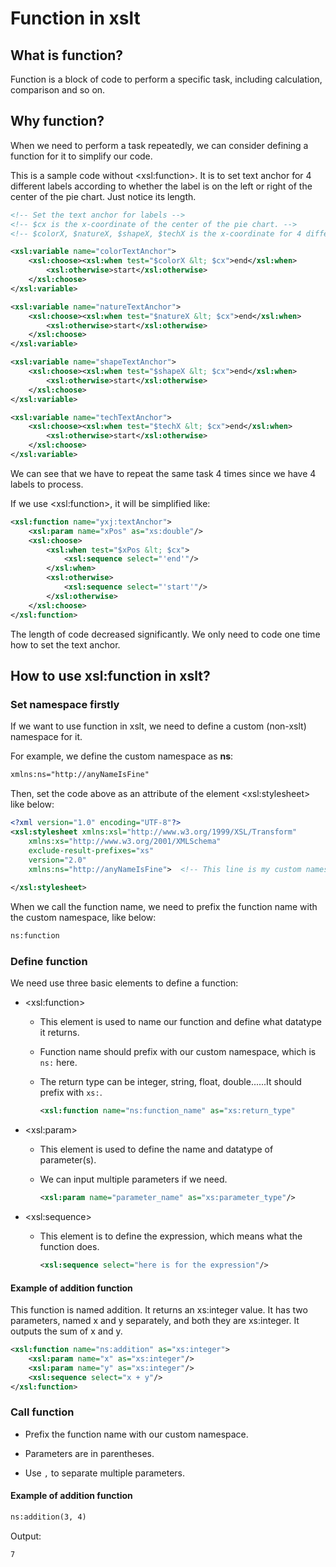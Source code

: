 # Function in xslt

## What is function?

Function is a block of code to perform a specific task, including calculation, comparison and so on. 

## Why function?

When we need to perform a task repeatedly, we can consider defining a function for it to simplify our code.

This is a sample code without \<xsl:function>. It is to set text anchor for 4 different labels according to whether the label is on the left or right of the center of the pie chart. Just notice its length.

```xml
<!-- Set the text anchor for labels -->
<!-- $cx is the x-coordinate of the center of the pie chart. -->
<!-- $colorX, $natureX, $shapeX, $techX is the x-coordinate for 4 different labels, including color, nature, shape, and tech. -->

<xsl:variable name="colorTextAnchor">
    <xsl:choose><xsl:when test="$colorX &lt; $cx">end</xsl:when> 
        <xsl:otherwise>start</xsl:otherwise>
    </xsl:choose>     
</xsl:variable>

<xsl:variable name="natureTextAnchor">
    <xsl:choose><xsl:when test="$natureX &lt; $cx">end</xsl:when> 
        <xsl:otherwise>start</xsl:otherwise>
    </xsl:choose>     
</xsl:variable>

<xsl:variable name="shapeTextAnchor">
    <xsl:choose><xsl:when test="$shapeX &lt; $cx">end</xsl:when> 
        <xsl:otherwise>start</xsl:otherwise>
    </xsl:choose>     
</xsl:variable>

<xsl:variable name="techTextAnchor">
    <xsl:choose><xsl:when test="$techX &lt; $cx">end</xsl:when> 
        <xsl:otherwise>start</xsl:otherwise>
    </xsl:choose>     
</xsl:variable>
```

We can see that we have to repeat the same task 4 times since we have 4 labels to process. 

If we use \<xsl:function>, it will be simplified like:

```xml
<xsl:function name="yxj:textAnchor">
    <xsl:param name="xPos" as="xs:double"/>
    <xsl:choose>
        <xsl:when test="$xPos &lt; $cx">
            <xsl:sequence select="'end'"/>
        </xsl:when> 
        <xsl:otherwise>
            <xsl:sequence select="'start'"/>
        </xsl:otherwise>
    </xsl:choose>     
</xsl:function>
```

The length of code decreased significantly. We only need to code one time how to set the text anchor.

## How to use xsl:function in xslt?

### Set namespace firstly

If we want to use function in xslt, we need to define a custom (non-xslt) namespace for it. 

For example, we define the custom namespace as **ns**: 

```xml
xmlns:ns="http://anyNameIsFine"
```

Then, set the code above as an attribute of the element \<xsl:stylesheet> like below:

```xml
<?xml version="1.0" encoding="UTF-8"?>
<xsl:stylesheet xmlns:xsl="http://www.w3.org/1999/XSL/Transform"
    xmlns:xs="http://www.w3.org/2001/XMLSchema"
    exclude-result-prefixes="xs"
    version="2.0"
   	xmlns:ns="http://anyNameIsFine">  <!-- This line is my custom namespace. -->
    
</xsl:stylesheet>
```

When we call the function name, we need to prefix the function name with the custom namespace, like below:

```xml
ns:function
```

### Define function

We need use three basic elements to define a function:

* \<xsl:function>

  * This element is used to name our function and define what datatype it returns.

  * Function name should prefix with our custom namespace, which is ```ns:``` here.

  * The return type can be integer, string, float, double......It should prefix with ```xs:```.

    ```xml
    <xsl:function name="ns:function_name" as="xs:return_type"
    ```

* \<xsl:param>

  * This element is used to define the name and datatype of parameter(s).

  * We can input multiple parameters if we need.

    ```xml
    <xsl:param name="parameter_name" as="xs:parameter_type"/> 
    ```

* \<xsl:sequence>

  * This element is to define the expression, which means what the function does. 

    ```xml
    <xsl:sequence select="here is for the expression"/>
    ```

#### Example of addition function

This function is named addition. It returns an xs:integer value. It has two parameters, named x and y separately, and both they are xs:integer. It outputs the sum of x and y.

```xml
<xsl:function name="ns:addition" as="xs:integer">
    <xsl:param name="x" as="xs:integer"/> 
    <xsl:param name="y" as="xs:integer"/>
    <xsl:sequence select="x + y"/>
</xsl:function>
```

### Call function

* Prefix the function name with our custom namespace. 

* Parameters are in parentheses. 

* Use ```,``` to separate multiple parameters.

#### Example of addition function

```xml
ns:addition(3, 4)
```

Output:

```
7
```

